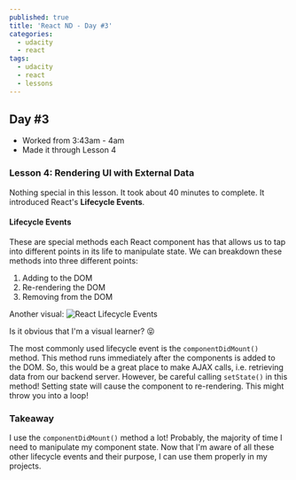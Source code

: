 ```yaml
---
published: true
title: 'React ND - Day #3'
categories:
  - udacity
  - react
tags:
  - udacity
  - react
  - lessons
---
```

## Day #3
* Worked from 3:43am - 4am
* Made it through Lesson 4

### Lesson 4: Rendering UI with External Data
Nothing special in this lesson. It took about 40 minutes to complete. It introduced React's **Lifecycle Events**.

#### Lifecycle Events
These are special methods each React component has that allows us to tap into different points in its life to manipulate state. We can breakdown these methods into three different points: 
1. Adding to the DOM
2. Re-rendering the DOM
3. Removing from the DOM

Another visual: 
![React Lifecycle Events]({{site.baseurl}}/images/react-lifecycle-events.png)

Is it obvious that I'm a visual learner? 😝

The most commonly used lifecycle event is the `componentDidMount()` method. This method runs immediately after the components is added to the DOM. So, this would be a great place to make AJAX calls, i.e. retrieving data from our backend server. However, be careful calling `setState()` in this method! Setting state will cause the component to re-rendering. This might throw you into a loop!

### Takeaway
I use the `componentDidMount()` method a lot! Probably, the majority of time I need to manipulate my component state. Now that I'm aware of all these other lifecycle events and their purpose, I can use them properly in my projects.
